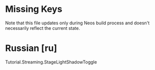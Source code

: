 # Missing Keys
Note that this file updates only during Neos build process and doesn't necessarily reflect the current state.

# Russian [ru]
Tutorial.Streaming.StageLightShadowToggle  

